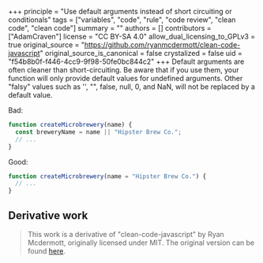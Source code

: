 +++
principle = "Use default arguments instead of short circuiting or conditionals"
tags = ["variables", "code", "rule", "code review", "clean code", "clean code"]
summary = ""
authors = []
contributors = ["AdamCraven"]
license = "CC BY-SA 4.0"
allow_dual_licensing_to_GPLv3 = true
original_source = "https://github.com/ryanmcdermott/clean-code-javascript"
original_source_is_canonical = false
crystalized = false
uid = "f54b8b0f-f446-4cc9-9f98-50fe0bc844c2"
+++
Default arguments are often cleaner than short-circuiting. Be aware that if you use them, your function will only provide default values for undefined arguments. Other "falsy" values such as '', "", false, null, 0, and NaN, will not be replaced by a default value.

Bad:
```js
function createMicrobrewery(name) {
  const breweryName = name || "Hipster Brew Co.";
  // ...
}
```

Good:
```js
function createMicrobrewery(name = "Hipster Brew Co.") {
  // ...
}
```

## Derivative work

> This work is a derivative of "clean-code-javascript" by Ryan Mcdermott, originally licensed under MIT. The original version can be found [here](https://github.com/ryanmcdermott/clean-code-javascript/tree/3ff9eba6d460f31db8146762bade4fcc32626762).